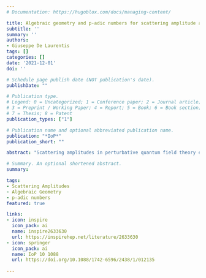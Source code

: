 ```yaml
---
# Documentation: https://hugoblox.com/docs/managing-content/

title: Algebraic geometry and p-adic numbers for scattering amplitude ansätze
subtitle: ''
summary: ''
authors:
- Giuseppe De Laurentis
tags: []
categories: []
date: '2021-12-01'
doi: ''

# Schedule page publish date (NOT publication's date).
publishDate: ""

# Publication type.
# Legend: 0 = Uncategorized; 1 = Conference paper; 2 = Journal article;
# 3 = Preprint / Working Paper; 4 = Report; 5 = Book; 6 = Book section;
# 7 = Thesis; 8 = Patent
publication_types: ["1"]

# Publication name and optional abbreviated publication name.
publication: "*IoP*"
publication_short: ""

abstract: "Scattering amplitudes in perturbative quantum field theory exhibit a rich structure of zeros, poles and branch cuts which are best understood in complexified momentum space. It has been recently shown that by leveraging this information one can significantly simplify both analytical reconstruction and final expressions for the rational coefficients of transcendental functions appearing in phenomenologically-relevant scattering amplitudes. Inspired by these observations, we present a new algorithmic approach to the reconstruction problem based on p-adic numbers and computational algebraic geometry. For the first time, we systematically identify and classify the relevant irreducible surfaces in spinor space with five-point kinematics, and thanks to p-adic numbers – analogous to finite fields, but with a richer structure to their absolute value – we stably perform numerical evaluations close to these singular surfaces, thus completely avoiding the use of floating-point numbers. Then, we use the data thus acquired to build ansätze which respect the vanishing behavior of the numerator polynomials on the irreducible surfaces. These ansätze have fewer free parameters, and therefore reduced numerical sampling requirements. We envisage future applications to novel two-loop amplitudes."

# Summary. An optional shortened abstract.
summary: 

tags:
- Scattering Amplitudes
- Algebraic Geometry
- p-adic numbers
featured: true

links:
- icon: inspire
  icon_pack: ai
  name: inspire2633630
  url: https://inspirehep.net/literature/2633630
- icon: springer
  icon_pack: ai
  name: IoP 10 1088
  url: https://doi.org/10.1088/1742-6596/2438/1/012135
  
---
```

